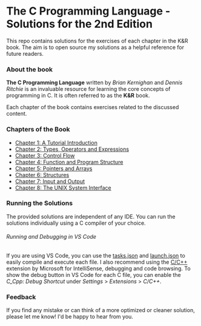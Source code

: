 # The C Programming Language - Solutions for the 2nd Edition

This repo contains solutions for the exercises of each chapter in the K&R book. The aim is to open source my solutions as a helpful reference for future readers.

### About the book

**The C Programming Language** written by _Brian Kernighan_ and _Dennis Ritchie_ is an invaluable resource for learning the core concepts of programming in C. It is often referred to as the **K&R** book.

Each chapter of the book contains exercises related to the discussed content.

### Chapters of the Book

- [Chapter 1: A Tutorial Introduction](chapter_1)
- [Chapter 2: Types, Operators and Expressions](chapter_2)
- [Chapter 3: Control Flow](chapter_3)
- [Chapter 4: Function and Program Structure](chapter_4)
- [Chapter 5: Pointers and Arrays](chapter_5)
- [Chapter 6: Structures](chapter_6)
- [Chapter 7: Input and Output](chapter_7)
- [Chapter 8: The UNIX System Interface](chapter_8)

### Running the Solutions

The provided solutions are independent of any IDE. You can run the solutions individually using a C compiler of your choice.

###### Running and Debugging in VS Code

If you are using VS Code, you can use the [tasks.json](.vscode/tasks.json) and [launch.json](.vscode/launch.json) to easily compile and execute each file. I also recommend using the [C/C++](https://marketplace.visualstudio.com/items?itemName=ms-vscode.cpptools) extension by Microsoft for IntelliSense, debugging and code browsing. To show the debug button in VS Code for each C file, you can enable the _C_Cpp: Debug Shortcut_ under _Settings_ > _Extensions_ > _C/C++_.

### Feedback

If you find any mistake or can think of a more optimized or cleaner solution, please let me know! I'd be happy to hear from you.
